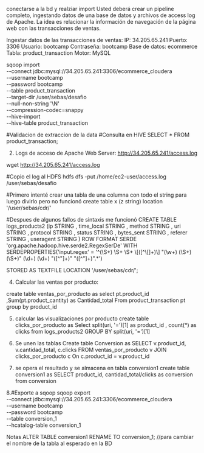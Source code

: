 conectarse a la bd y realziar import
Usted deberá crear un pipeline completo, ingestando datos de una base de datos y archivos de access log de Apache. La idea es relacionar la información de navegación de la página web con las transacciones de ventas.

Ingestar datos de las transacciones de ventas:
IP: 34.205.65.241
Puerto: 3306
Usuario: bootcamp
Contraseña: bootcamp
Base de datos: ecommerce
Tabla: product_transaction
Motor: MySQL

sqoop import \
 --connect jdbc:mysql://34.205.65.241:3306/ecommerce_cloudera \
 --username bootcamp \
 --password bootcamp \
 --table product_transaction \
 --target-dir /user/sebas/desafio \
 --null-non-string '\\N' \
 --compression-codec=snappy \
 --hive-import \
 --hive-table product_transaction

#Validacion de extraccion de la data
#Consulta en HIVE
SELECT * FROM product_transaction; 

2. Logs de acceso de Apache Web Server: http://34.205.65.241/access.log

wget http://34.205.65.241/access.log

#Copio el log al HDFS
hdfs dfs -put /home/ec2-user/access.log /user/sebas/desafio

#Primero intenté crear una tabla de una columna con todo el string para luego divirlo pero no funcionó
create table x (z string)
location '/user/sebas/cdr/'

#Despues de algunos fallos de sintaxis me funcionó
CREATE TABLE logs_products2 (ip STRING
                            , time_local STRING
                            , method STRING
                            , uri STRING 
                            , protocol STRING
                            , status STRING
                            , bytes_sent STRING
                            , referer STRING
                            , useragent STRING
                            )
ROW FORMAT SERDE 'org.apache.hadoop.hive.serde2.RegexSerDe'
WITH SERDEPROPERTIES('input.regex' = '^(\\S+) \\S+ \\S+ \\[([^\\[]+)\\] "(\\w+) (\\S+) (\\S+)" (\\d+) (\\d+) "([^"]+)" "([^"]+)".*')

STORED AS TEXTFILE LOCATION '/user/sebas/cdr/';

4. Calcular las ventas por producto: 

create table ventas_por_producto as select pt.product_id
        ,Sum(pt.product_cantity) as Cantidad_total 
From product_transaction pt 
group by product_id

5. calcular las visualizaciones por producto
create table clicks_por_producto as Select  split(uri, '=')[1] as product_id
        , count(*)         as clicks 
from logs_products2
GROUP BY split(uri, '=')[1]

6. Se unen las tablas
Create table Conversion as SELECT v.product_id, v.cantidad_total, c.clicks FROM ventas_por_producto v
JOIN clicks_por_producto c On c.product_id = v.product_id

7. se opera el resultado y se almacena en tabla conversion1
create table conversion1 as SELECT product_id, cantidad_total/clicks as conversion from conversion


8.#Exporte a sqoop
 sqoop export \
--connect jdbc:mysql://34.205.65.241:3306/ecommerce_cloudera \
--username bootcamp \
--password bootcamp \
--table conversion_1 \
--hcatalog-table conversion_1

Notas
ALTER TABLE conversion1 RENAME TO conversion_1; //para cambiar el nombre de la tabla al esperado en la BD
